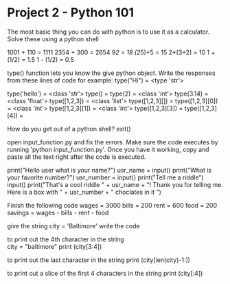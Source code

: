 # Project 2 - Python 101

The most basic thing you can do with python is to use it as a calculator. Solve these using a python shell

1001 + 110 = 1111
2354 + 300 = 2654
9*2 = 18
(2*5)+5 = 15
2*(3+2) = 10
1 + (1/2) = 1.5
1 - (1/2) = 0.5

type() function lets you know the give python object.
Write the responses from these lines of code for example:
type("Hi") = <type 'str'>


type('hello') = <class 'str'>
type() =
type(2) = <class 'int'>
type(3.14) = <class 'float'>
type([1,2,3]) = <class 'list'>
type([1,2,3][]) =
type([1,2,3][0]) = <class 'int'>
type([1,2,3][1]) = <class 'int'>
type([1,2,3][3]) =
type([1,2,3][4]) =


How do you get out of a python shell? exit()


open input_function.py and fix the errors. Make sure the code executes by running 'python input_function.py'. Once you have it working, copy and paste all the text right after the code is executed.

print("Hello user what is your name?")
usr_name = input()
print("What is your favorite number?")
usr_number = input()
print("Tell me a riddle")
input()
print("That's a cool riddle " + usr_name + "! Thank you for telling me. Here is a box with " + usr_number + " choclates in it ")



Finish the following code
wages = 3000
bills = 200
rent = 600
food = 200
savings = wages - bills - rent - food



give the string city = 'Baltimore' write the code

to print out the 4th character in the string  
  city = "baltimore"
  print (city[3:4])

to print out the last character in the string  print (city[len(city)-1:])

to print out a slice of the first 4 characters in the string  print (city[:4])

